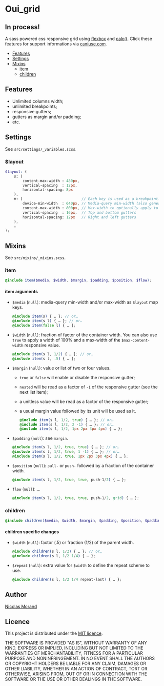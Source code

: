 # Oui_grid

## In process!

A sass powered css responsive grid using [flexbox](http://caniuse.com/#feat=flexbox) and [calc()](http://caniuse.com/#search=calc).
Click these features for support informations via [caniuse.com](http://caniuse.com/).

* [Features](#features)
* [Settings](#settings)
* [Mixins](#mixins)
    * [item](#item)
    * [children](#children)

## Features

* Unlimited columns width;
* unlimited breakpoints;
* responsive gutters;
* gutters as margin and/or padding;
* etc.

## Settings

See `src/settings/_variables.scss`.

### $layout

```scss
$layout: (
    s: (
        content-max-width : 480px,
        vertical-spacing  : 12px,
        horizontal-spacing: 8px
    ),
    m: (                           // Each key is used as a breakpoint.
        device-min-width  : 640px, // Media-query min-width (also generates the max-width of the previous breakpoint).
        content-max-width : 800px, // Max-width to optionally apply to containers
        vertical-spacing  : 16px,  // Top and bottom gutters
        horizontal-spacing: 12px   // Right and left gutters
    ),
    …
);
```

## Mixins

See `src/mixins/_mixins.scss`.

### item

```scss
@include item($media, $width, $margin, $padding, $position, $flow);
```

#### item arguments

- `$media` (`null`): media-query min-width and/or max-width as `$layout` map keys.

    ```scss
    @include item(s) { … }; // or…
    @include item(s l) { … }; // or…
    @include item(false l) { … };
    ```

- `$width` (`null`): fraction of factor of the container width.
You can also use `true` to apply a width of 100% and a max-width of the `$max-content-width` responsive value.
    ```scss
    @include item(s l, 1/2) { … }; // or…
    @include item(s l, .5) { … };
    ```

- `$margin` (`null`): value or list of two or four values.
  - `true` or `false` will enable or disable the responsive gutter;
  - `nested` will be read as a factor of `-1` of the responsive gutter (see the next list item);
  - a unitless value will be read as a factor of the responsive gutter;
  - a usual margin value followed by its unit will be used as it.

    ```scss
    @include item(s l, 1/2, true) { … }; // or…
    @include item(s l, 1/2, 2 -1) { … }; // or…
    @include item(s l, 1/2, 1px 2px 3px 4px) { … };
    ```

- `$padding` (`null`): see `margin`.

    ```scss
    @include item(s l, 1/2, true, true) { … }; // or…
    @include item(s l, 1/2, true, 1 -1) { … }; // or…
    @include item(s l, 1/2, true, 1px 2px 3px 4px) { … };
    ```

- `$position` (`null`): `pull-` or `push-` followed by a fraction of the container width.

    ```scss
    @include item(s l, 1/2, true, true, push-1/2) { … };
    ```

- `flow` (`null`): …

    ```scss
    @include item(s l, 1/2, true, true, push-1/2, grid) { … };
    ```

### children

```scss
@include children($media, $width, $margin, $padding, $position, $padding);
```

#### children specific changes

- `$width` (`null`): factor (.5) or fraction (1/2) of the parent width.

    ```scss
    @include children(s l, 1/2) { … }; // or…
    @include children(s l, 1/2 1/4) { … };
    ```

- `$repeat` (`null`): extra value for `$width` to define the repeat scheme to use.

    ```scss
    @include children(s l, 1/2 1/4 repeat-last) { … };
    ```

## Author

[Nicolas Morand](https://twitter.com/NicolasGraph)

## Licence

This project is distributed under the [MIT licence](https://opensource.org/licenses/MIT).

THE SOFTWARE IS PROVIDED "AS IS", WITHOUT WARRANTY OF ANY KIND, EXPRESS OR IMPLIED, INCLUDING BUT NOT LIMITED TO THE WARRANTIES OF MERCHANTABILITY, FITNESS FOR A PARTICULAR PURPOSE AND NONINFRINGEMENT. IN NO EVENT SHALL THE AUTHORS OR COPYRIGHT HOLDERS BE LIABLE FOR ANY CLAIM, DAMAGES OR OTHER LIABILITY, WHETHER IN AN ACTION OF CONTRACT, TORT OR OTHERWISE, ARISING FROM, OUT OF OR IN CONNECTION WITH THE SOFTWARE OR THE USE OR OTHER DEALINGS IN THE SOFTWARE.
